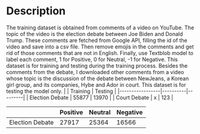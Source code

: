 # Description
The training dataset is obtained from comments of a video on YouTube. The topic of the video is the election debate between Joe Biden and Donald Trump. These comments are fetched from Google API, filling the id of the video and save into a csv file. Then remove emojis in the comments and get rid of those comments that are not in English. Finally, use Textblob model to label each comment, 1 for Positive, 0 for Neutral, -1 for Negative. This dataset is for training and testing during the training process. Besides the comments from the debate, I downloaded other comments from a video whose topic is the discussion of the debate between NewJeans, a Korean girl group, and its companies, Hybe and Ador in court. This dataset is for testing the model only.
|                 | Training | Testing |
|-----------------|----------|---------|
| Election Debate | 55877    | 13970   |
| Court Debate    | x        | 123     |

|                 | Positive | Neutral | Negative |
|-----------------|----------|---------|----------|
| Election Debate | 27917    | 25364   | 16566    |
